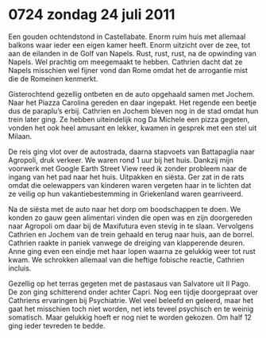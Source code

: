 # 0724 zondag 24 juli 2011
Een gouden ochtendstond in Castellabate. Enorm ruim huis met allemaal balkons waar ieder een eigen kamer heeft. Enorm uitzicht over de zee, tot aan de eilanden in de Golf van Napels. Rust, rust, rust, na de opwinding van Napels. Wel prachtig om meegemaakt te hebben. Cathrien dacht dat ze Napels misschien wel fijner vond dan Rome omdat het de arrogantie mist die de Romeinen kenmerkt.

Gisterochtend gezellig ontbeten en de auto opgehaald samen met Jochem. Naar het Piazza Carolina gereden en daar ingepakt. Het regende een beetje dus de paraplu’s erbij. Cathrien en Jochem bleven nog in de stad omdat hun trein later ging. Ze hebben uiteindelijk nog Da Michele een pizza gegeten, vonden het ook heel amusant en lekker, kwamen in gesprek met een stel uit Milaan.

De reis ging vlot over de autostrada, daarna stapvoets van Battapaglia naar Agropoli, druk verkeer. We waren rond 1 uur bij het huis. Dankzij mijn voorwerk met Google Earth Street View reed ik zonder probleem naar de ingang van het pad naar het huis. Uitpakken en siësta. Ger zat in de rats omdat die oelewappers van kinderen waren vergeten haar in te lichten dat ze veilig op hun vakantiebestemming in Griekenland waren gearriveerd.

Na de siësta met de auto naar het dorp om boodschappen te doen. We konden zo gauw geen alimentari vinden die open was en zijn doorgereden naar Agropoli om daar bij de Maxifutura even stevig in te slaan. Vervolgens Cathrien en Jochem van de trein gehaald en terug naar huis, aan de borrel. Cathrien raakte in paniek vanwege de dreiging van klapperende deuren. Anne ging even een eindje met haar lopen waarna ze gelukkig weer tot rust kwam. We schrokken allemaal van die heftige fobische reactie, Cathrien incluis.

Gezellig op het terras gegeten met de pastasaus van Salvatore uit Il Pago. De zon ging schitterend onder achter Capri. Nog een tijdje doorgepraat over Cathriens ervaringen bij Psychiatrie. Wel veel beleefd en geleerd, maar het gaat het misschien toch niet worden, net iets teveel psychisch en te weinig somatisch. Maar gelukkig hoeft er nog niet te worden gekozen. Om half 12 ging ieder tevreden te bedde.